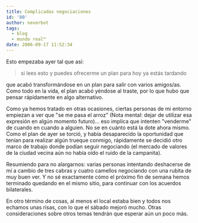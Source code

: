 ```yaml
---
title: Complicadas negociaciones
id: '80'
author: neverbot
tags:
  - blog
  - mundo real™
date: 2006-09-17 11:52:34
---
```


Esto empezaba ayer tal que así:

> si lees esto y puedes ofrecerme un plan para hoy ya estás tardando

que acabó transformándose en un plan para salir con varios amigos/as. Como todo en la vida, el plan acabó yéndose al traste, por lo que hubo que pensar rápidamente en algo alternativo.

Como ya hemos tratado en otras ocasiones, ciertas personas de mi entorno empiezan a ver que "se me pasa el arroz" (Nota mental: dejar de utilizar esa expresión en algún momento futuro)... eso implica que intenten "venderme" de cuando en cuando a alguien. No se en cuánto está la dote ahora mismo. Como el plan de ayer se torció, y había desaparecido la oportunidad que tenían para realizar algún trueque conmigo, rápidamente se decidió otro marco de trabajo donde podían seguir negociando (el mercado de valores de la ciudad vecina aún no había oído el ruido de la campanita).

Resumiendo para no alargarnos: varias personas intentando deshacerse de mí a cambio de tres cabras y cuatro camellos negociando con una rubita de muy buen ver. Y no sé exactamente cómo el próximo fin de semana hemos terminado quedando en el mismo sitio, para continuar con los acuerdos bilaterales.

En otro término de cosas, al menos el local estaba bien y todos nos echamos unas risas, con lo que el sábado mejoró mucho. Otras consideraciones sobre otros temas tendrán que esperar aún un poco más.